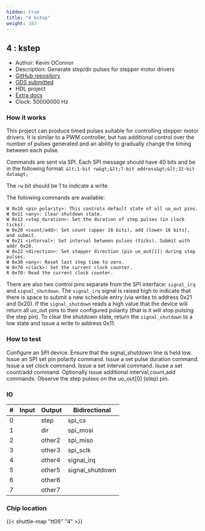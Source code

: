 ```yaml
---
hidden: true
title: "4 kstep"
weight: 183
---
```


## 4 : kstep

* Author: Kevin OConnor
* Description: Generate step/dir pulses for stepper motor drivers
* [GitHub repository](https://github.com/KevinOConnor/tt06-kstep)
* [GDS submitted](https://github.com/KevinOConnor/tt06-kstep/actions/runs/8758110061)
* HDL project
* [Extra docs](None)
* Clock: 50000000 Hz

### How it works

This project can produce timed pulses suitable for controlling stepper
motor drivers.  It is similar to a PWM controller, but has additional
control over the number of pulses generated and an ability to
gradually change the timing between each pulse.

Commands are sent via SPI.  Each SPI message should have 40 bits and
be in the following format:
`&lt;1-bit rw&gt;&lt;7-bit address&gt;&lt;32-bit data&gt;`

The `rw` bit should be 1 to indicate a write.

The following commands are available:

```
W 0x10 <pin polarity>: This controls default state of all uo_out pins.
W 0x11 <any>: Clear shutdown state.
W 0x12 <step_duration>: Set the duration of step pulses (in clock ticks).
W 0x20 <count/add>: Set count (upper 16 bits), add (lower 16 bits), and submit.
W 0x21 <interval>: Set interval between pulses (ticks). Submit with addr 0x20.
W 0x22 <direction>: Set stepper direction (pin uo_out[1]) during step pulses.
W 0x30 <any>: Reset last step time to zero.
W 0x70 <clock>: Set the current clock counter.
R 0x70: Read the current clock counter.
```

There are also two control pins separate from the SPI interface:
`signal_irq` and `signal_shutdown`.  The `signal_irq` signal is raised
high to indicate that there is space to submit a new schedule entry
(via writes to address 0x21 and 0x20).  If the `signal_shutdown` reads
a high value that the device will return all uo_out pins to their
configured polarity (that is it will stop pulsing the step pin).  To
clear the shutdown state, return the `signal_shutdown` to a low state
and issue a write to address 0x11.

### How to test

Configure an SPI device. Ensure that the signal_shutdown line is held
low.  Issue an SPI set pin polarity command.  Issue a set pulse
duration command.  Issue a set clock command.  Issue a set interval
command.  Isuse a set count/add command.  Optionally issue additional
interval,count,add commands.  Observe the step pulses on the uo_out[0]
(step) pin.


### IO

| # | Input          | Output         | Bidirectional   |
| - | -------------- | -------------- | --------------- |
| 0 |  | step | spi_cs |
| 1 |  | dir | spi_mosi |
| 2 |  | other2 | spi_miso |
| 3 |  | other3 | spi_sclk |
| 4 |  | other4 | signal_irq |
| 5 |  | other5 | signal_shutdown |
| 6 |  | other6 |  |
| 7 |  | other7 |  |

### Chip location

{{< shuttle-map "tt06" "4" >}}
